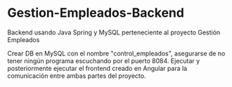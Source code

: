 # Gestion-Empleados-Backend
Backend usando Java Spring y MySQL perteneciente al proyecto Gestión Empleados

Crear DB en MySQL con el nombre "control_empleados", asegurarse de no tener ningún programa escuchando por el puerto 8084. 
Ejecutar y posteriormente ejecutar el frontend creado en Angular para la comunicación entre ambas partes del proyecto.

